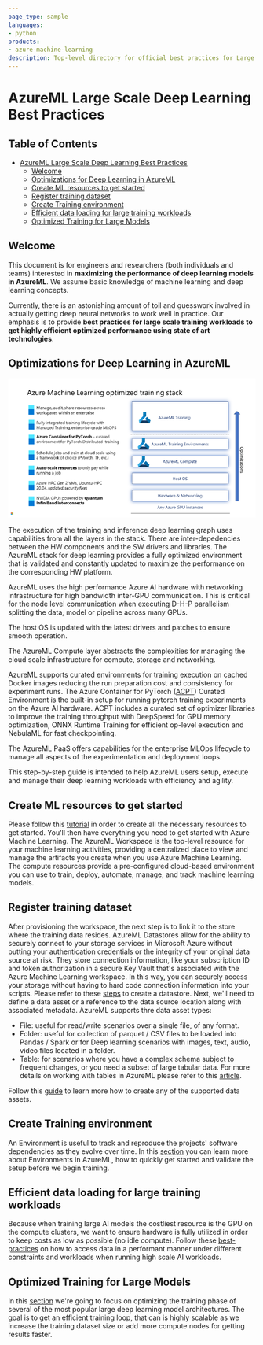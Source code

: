 ```yaml
---
page_type: sample
languages:
- python
products:
- azure-machine-learning
description: Top-level directory for official best practices for Large scale distributed training in Azure Machine Learning.
---
```


# AzureML Large Scale Deep Learning Best Practices

## Table of Contents

- [AzureML Large Scale Deep Learning Best Practices](#azureml-large-scale-deep-learning-best-practices)
  - [Welcome](#welcome)
  - [Optimizations for Deep Learning in AzureML](#optimizations-for-deep-learning-in-azureml)
  - [Create ML resources to get started](#create-ml-resources-to-get-started)
  - [Register training dataset](#register-training-dataset)
  - [Create Training environment](#create-training-environment)
  - [Efficient data loading for large training workloads](#efficient-data-loading-for-large-training-workloads)
  - [Optimized Training for Large Models](#optimized-training-for-large-models)

## Welcome

This document is for engineers and researchers (both individuals and teams)
interested in **maximizing the performance of deep learning models in AzureML**. We assume
basic knowledge of machine learning and deep learning concepts.

Currently, there is an astonishing amount of toil and guesswork involved in actually 
getting deep neural networks to work well in practice.
Our emphasis is to provide **best practices for large scale training workloads to get highly efficient optimized performance using state of art technologies**.

## Optimizations for Deep Learning in AzureML

![alt text](./.images/AzureML%20Training%20Stack.png "AzureML Optimized Training Stack")

The execution of the training and inference deep learning graph uses capabilities from all the layers in the stack. There are inter-depedencies between the HW components and the SW drivers and libraries. The AzureML stack for deep learning provides a fully optimized environment that is validated and constantly updated to maximize the performance on the corresponding HW platform. 

AzureML uses the high performance Azure AI hardware with networking infrastructure for high bandwidth inter-GPU communication. This is critical for the node level communication when executing D-H-P parallelism splitting the data, model or pipeline across many GPUs.

The host OS is updated with the latest drivers and patches to ensure smooth operation.

The AzureML Compute layer abstracts the complexities for managing the cloud scale infrastructure for compute, storage and networking. 

AzureML supports curated environments for training execution on cached Docker images reducing the run preparation cost and consistency for experiment runs. The Azure Container for PyTorch ([ACPT](https://learn.microsoft.com/en-us/azure/machine-learning/resource-azure-container-for-pytorch)) Curated Environment is the built-in setup for running pytorch training experiments on the Azure AI hardware. ACPT includes a curated set of optimizer libraries to improve the training throughput with DeepSpeed for GPU memory optimization, ONNX Runtime Training for efficient op-level execution and NebulaML for fast checkpointing.

The AzureML PaaS offers capabilities for the enterprise MLOps lifecycle to manage all aspects of the experimentation and deployment loops.

This step-by-step guide is intended to help AzureML users setup, execute and manage their deep learning workloads with efficiency and agility.

## Create ML resources to get started

Please follow this [tutorial](https://learn.microsoft.com/en-us/azure/machine-learning/quickstart-create-resources) in order to create all the necessary resources to get started. You'll then have everything you need to get started with Azure Machine Learning. The AzureML Workspace is the top-level resource for your machine learning activities, providing a centralized place to view and manage the artifacts you create when you use Azure Machine Learning. The compute resources provide a pre-configured cloud-based environment you can use to train, deploy, automate, manage, and track machine learning models.


## Register training dataset

After provisioning the workspace, the next step is to link it to the store where the training data resides. AzureML Datastores allow for the ability to securely connect to your storage services in Microsoft Azure without putting your authentication credentials or the integrity of your original data source at risk. They store connection information, like your subscription ID and token authorization in a secure Key Vault that's associated with the Azure Machine Learning workspace. In this way, you can securely access your storage without having to hard code connection information into your scripts. Please refer to these [steps](https://learn.microsoft.com/en-us/azure/machine-learning/how-to-datastore) to create a datastore. Next, we'll need to define a data asset or a reference to the data source location along with associated metadata. 
AzureML supports thre data asset types:
- File: useful for read/write scenarios over a single file, of any format. 
- Folder: useful for collection of parquet / CSV files to be loaded into Pandas / Spark or for Deep learning scenarios with images, text, audio, video files located in a folder.
- Table: for scenarios where you have a complex schema subject to frequent changes, or you need a subset of large tabular data. For more details on working with tables in AzureML please refer to this [article](https://learn.microsoft.com/en-us/azure/machine-learning/how-to-mltable).

Follow this [guide](https://learn.microsoft.com/en-us/azure/machine-learning/how-to-create-data-assets) to learn more how to create any of the supported data assets.

## Create Training environment
An Environment is useful to track and reproduce the projects' software dependencies as they evolve over time. In this [section](./Environment/README.md) you can learn more about Environments in AzureML, how to quickly get started and validate the setup before we begin training. 

## Efficient data loading for large training workloads

 Because when training large AI models the costliest resource is the GPU on the compute clusters, we want to ensure hardware is fully utilized in order to keep costs as low as possible (no idle compute). Follow these [best-practices](./Data-loading/data-loading.md) on how to access data in a performant manner under different constraints and workloads when running high scale AI workloads.

## Optimized Training for Large Models

In this [section](./Training/README.md) we're going to focus on optimizing the training phase of several of the most popular large  deep learning model architectures. The goal is to get an efficient training loop, that can is highly scalable as we increase the training dataset size or add more compute nodes for getting results faster. 

